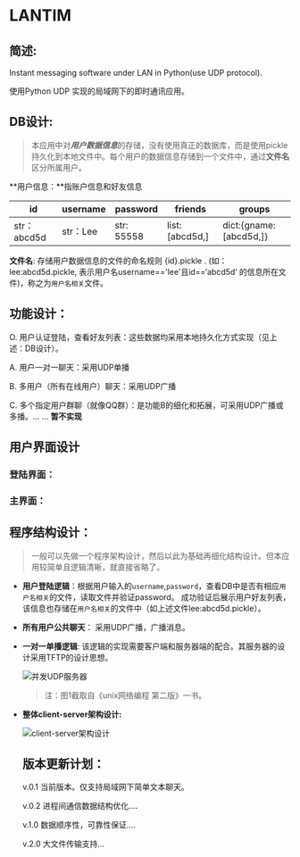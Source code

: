 # LANTIM

## 简述:

Instant messaging software under LAN in Python(use UDP protocol). 

使用Python UDP 实现的局域网下的即时通讯应用。

## DB设计:

> 本应用中对***用户数据信息***的存储，没有使用真正的数据库，而是使用pickle持久化到本地文件中。每个用户的数据信息存储到一个文件中，通过**文件名**区分所属用户。

**用户信息：**指账户信息和好友信息

| id          | username | password   | friends        | groups                 |
| ----------- | -------- | ---------- | -------------- | ---------------------- |
| str：abcd5d | str：Lee | str: 55558 | list:[abcd5d,] | dict:{gname:[abcd5d,]} |

**文件名**: 存储用户数据信息的文件的命名规则  {id}.pickle . (如：lee:abcd5d.pickle, 表示用户名username=='lee'且id==‘abcd5d’ 的信息所在文件)，称之为``用户名相关``文件。

## 功能设计：

O. 用户认证登陆，查看好友列表：这些数据均采用本地持久化方式实现（见上述：DB设计）。

A. 用户一对一聊天：采用UDP单播

B. 多用户（所有在线用户）聊天：采用UDP广播

C. 多个指定用户群聊（就像QQ群）：是功能B的细化和拓展，可采用UDP广播或多播。... ... **暂不实现** 

## 用户界面设计

### 登陆界面：



### 主界面：



## 程序结构设计：

> 一般可以先做一个程序架构设计，然后以此为基础再细化结构设计。但本应用较简单且逻辑清晰，就直接省略了。

* __用户登陆逻辑__：根据用户输入的```username```,```password```，查看DB中是否有相应```用户名相关```的文件，读取文件并验证password。 成功验证后展示用户好友列表，该信息也存储在```用户名相关```的文件中（如上述文件lee:abcd5d.pickle）。

* __所有用户公共聊天__： 采用UDP广播，广播消息。

* __一对一单播逻辑__: 该逻辑的实现需要客户端和服务器端的配合。其服务器的设计采用TFTP的设计思想。

  ![并发UDP服务器](/home/warelee/workspaces/forgit/LANTIM/并发udp服务器.png)

  > 注：图1截取自《unix网络编程 第二版》一书。

* __整体client-server架构设计:__

  ![client-server架构设计](/home/warelee/workspaces/forgit/LANTIM/client_server架构设计.png)

  ## 版本更新计划：

  v.0.1 当前版本。仅支持局域网下简单文本聊天。

  v.0.2 进程间通信数据结构优化....

  v.1.0 数据顺序性，可靠性保证....

  v.2.0 大文件传输支持...

  

  
